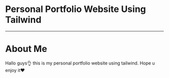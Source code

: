 # Personal Portfolio Website Using Tailwind
---
# About Me
Hallo guys👌 this is my personal portfolio website using tailwind. Hope u enjoy it❤
